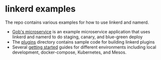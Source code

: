 # linkerd examples

The repo contains various examples for how to use linkerd and namerd.

* [Gob's microservice](gob/) is an example microservice application that uses
  linkerd and namerd to do staging, canary, and blue-green deploy
* The [plugins](plugins/) directory contains sample code for building linkerd
  plugins
* Several [getting started](getting-started/) guides for different environments
  including local development, docker-compose, Kubernetes, and Mesos.

